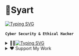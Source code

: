 # 💫Syart

[![Typing SVG](https://readme-typing-svg.demolab.com?font=&size=25&pause=1000&color=F7F7F7&random=false&width=435&lines=Hobby+Software+Developer;Dream+Job%3A+Software+Developer;Work+hard+for+my+goal)]()

**`Cyber Security & Ethical Hacker`**

<details>
<summary>👨‍💻<a href="https://git.io/typing-svg"><img src="https://readme-typing-svg.demolab.com?font=Fira+Code&size=10&pause=1000&color=F7F7F7&random=false&width=435&lines=My+Journey" alt="Typing SVG" /></a> </summary>
My journey into coding and cybersecurity began with a fascination for coding at the age of 11. I started learning Python and quickly mastered its fundamentals. However, my interest shifted towards cybersecurity when I was 14 years old. I pursued an apprenticeship and further education in the field. During this time, I honed my skills in areas such as penetration testing and vulnerability assessment. My dedication to cybersecurity continued to grow as I delved deeper into the field, constantly pushing myself to learn and adapt to new challenges.
</details>


<details>
<summary> ♥️ Support My Work</summary>

If you find my projects helpful or valuable, consider supporting me by donating. Your contributions help me dedicate more time and effort to create and maintain open-source projects.

### Cryptocurrency Donations:
- **Bitcoin <img src="Bitcoin.png" alt="Bitcoin" width="20" height="20">:** `soon` 
- **Ethereum <img src="Ethereum.png" alt="Ethereum" width="20" height="20">:** `soon` 
- **Solana <img src="Sol.png" alt="Solana" width="20" height="20">:** `BFciMoUU5gqLpRXvRvrQUDaVGhKW5uDwEVmzZsefRb8C`

Thank you for your generosity!
</details>

